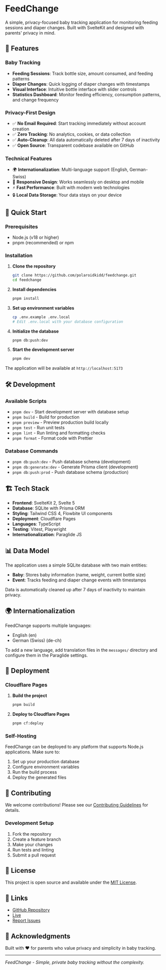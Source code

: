 # FeedChange

A simple, privacy-focused baby tracking application for monitoring feeding sessions and diaper changes. Built with SvelteKit and designed with parents' privacy in mind.

## 🍼 Features

### Baby Tracking

- **Feeding Sessions**: Track bottle size, amount consumed, and feeding patterns
- **Diaper Changes**: Quick logging of diaper changes with timestamps
- **Visual Interface**: Intuitive bottle interface with slider controls
- **Statistics Dashboard**: Monitor feeding efficiency, consumption patterns, and change frequency

### Privacy-First Design

- ✅ **No Email Required**: Start tracking immediately without account creation
- ✅ **Zero Tracking**: No analytics, cookies, or data collection
- ✅ **Auto-Cleanup**: All data automatically deleted after 7 days of inactivity
- ✅ **Open Source**: Transparent codebase available on GitHub

### Technical Features

- 🌍 **Internationalization**: Multi-language support (English, German-Swiss)
- 📱 **Responsive Design**: Works seamlessly on desktop and mobile
- ⚡ **Fast Performance**: Built with modern web technologies
- 🔒 **Local Data Storage**: Your data stays on your device

## 🚀 Quick Start

### Prerequisites

- Node.js (v18 or higher)
- pnpm (recommended) or npm

### Installation

1. **Clone the repository**

   ```bash
   git clone https://github.com/polaroidkidd/feedchange.git
   cd feedchange
   ```

2. **Install dependencies**

   ```bash
   pnpm install
   ```

3. **Set up environment variables**

   ```bash
   cp .env.example .env.local
   # Edit .env.local with your database configuration
   ```

4. **Initialize the database**

   ```bash
   pnpm db:push:dev
   ```

5. **Start the development server**
   ```bash
   pnpm dev
   ```

The application will be available at `http://localhost:5173`

## 🛠️ Development

### Available Scripts

- `pnpm dev` - Start development server with database setup
- `pnpm build` - Build for production
- `pnpm preview` - Preview production build locally
- `pnpm test` - Run unit tests
- `pnpm lint` - Run linting and formatting checks
- `pnpm format` - Format code with Prettier

### Database Commands

- `pnpm db:push:dev` - Push database schema (development)
- `pnpm db:generate:dev` - Generate Prisma client (development)
- `pnpm db:push:prod` - Push database schema (production)

## 🏗️ Tech Stack

- **Frontend**: SvelteKit 2, Svelte 5
- **Database**: SQLite with Prisma ORM
- **Styling**: Tailwind CSS 4, Flowbite UI components
- **Deployment**: Cloudflare Pages
- **Languages**: TypeScript
- **Testing**: Vitest, Playwright
- **Internationalization**: Paraglide JS

## 📊 Data Model

The application uses a simple SQLite database with two main entities:

- **Baby**: Stores baby information (name, weight, current bottle size)
- **Event**: Tracks feeding and diaper change events with timestamps

Data is automatically cleaned up after 7 days of inactivity to maintain privacy.

## 🌍 Internationalization

FeedChange supports multiple languages:

- English (en)
- German (Swiss) (de-ch)

To add a new language, add translation files in the `messages/` directory and configure them in the Paraglide settings.

## 🚀 Deployment

### Cloudflare Pages

1. **Build the project**

   ```bash
   pnpm build
   ```

2. **Deploy to Cloudflare Pages**
   ```bash
   pnpm cf:deploy
   ```

### Self-Hosting

FeedChange can be deployed to any platform that supports Node.js applications. Make sure to:

1. Set up your production database
2. Configure environment variables
3. Run the build process
4. Deploy the generated files

## 🤝 Contributing

We welcome contributions! Please see our [Contributing Guidelines](CONTRIBUTING.md) for details.

### Development Setup

1. Fork the repository
2. Create a feature branch
3. Make your changes
4. Run tests and linting
5. Submit a pull request

## 📄 License

This project is open source and available under the [MIT License](LICENSE).

## 🔗 Links

- [GitHub Repository](https://github.com/polaroidkidd/feedchange)
- [Live](https://feedchange.dle.dev)
- [Report Issues](https://github.com/polaroidkidd/feedchange/issues)

## 🙏 Acknowledgments

Built with ❤️ for parents who value privacy and simplicity in baby tracking.

---

_FeedChange - Simple, private baby tracking without the complexity._
